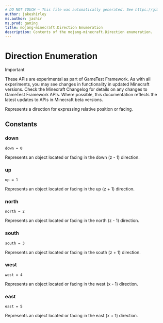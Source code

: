 ```yaml
---
# DO NOT TOUCH — This file was automatically generated. See https://github.com/Mojang/MinecraftScriptingApiDocsGenerator to modify descriptions, examples, etc.
author: jakeshirley
ms.author: jashir
ms.prod: gaming
title: mojang-minecraft.Direction Enumeration
description: Contents of the mojang-minecraft.Direction enumeration.
---
```

# Direction Enumeration
>[!IMPORTANT]
>These APIs are experimental as part of GameTest Framework. As with all experiments, you may see changes in functionality in updated Minecraft versions. Check the Minecraft Changelog for details on any changes to GameTest Framework APIs. Where possible, this documentation reflects the latest updates to APIs in Minecraft beta versions.


Represents a direction for expressing relative position or facing.

## Constants
### **down**
`down = 0`

Represents an object located or facing in the down (z - 1) direction.


### **up**
`up = 1`

Represents an object located or facing in the up (z + 1) direction.


### **north**
`north = 2`

Represents an object located or facing in the north (z - 1) direction.


### **south**
`south = 3`

Represents an object located or facing in the south (z + 1) direction.


### **west**
`west = 4`

Represents an object located or facing in the west (x - 1) direction.


### **east**
`east = 5`

Represents an object located or facing in the east (x + 1) direction.


